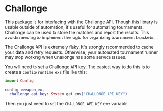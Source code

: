 # Challonge

This package is for interfacing with the Challonge API. Though this library is usable outside of automation,
it's useful for automating tournaments. Challonge can be used to store the matches and report the results.
This avoids needing to implement the logic for organizing tournament brackets.

The Challonge API is extremely flaky. It's strongly recommended to cache your data and retry requests.
Otherwise, your automated tournament runner may stop working when Challonge has some service issues.

You will need to set a Challonge API key. The easiest way to do this is to create a `config/runtime.exs`
file like this:

```elixir
import Config 

config :weapon_ex,
  challonge_api_key: System.get_env("CHALLONGE_API_KEY")
```

Then you just need to set the `CHALLONGE_API_KEY` env variable.

